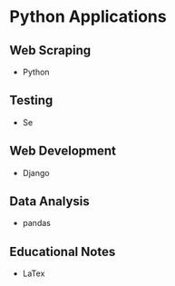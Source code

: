 # Python Applications

## Web Scraping

- Python

## Testing

- Se

## Web Development

- Django

## Data Analysis

- pandas

## Educational Notes

- LaTex
